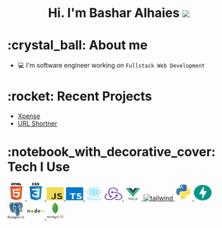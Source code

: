 <h1 align="center">Hi. I'm Bashar Alhaies
  <img src="https://media.giphy.com/media/hvRJCLFzcasrR4ia7z/giphy.gif" width="35">
</h1>

<div> 
  <h1>:crystal_ball: About me</h1>

- :computer: I'm software engineer working on `Fullstack Web Development`

</div>

<div>
  <h1>:rocket: Recent Projects</h1>
  
  <ul>
    <li>
      <a href="https://github.com/Bashar-Alhaies/xpense" target="_blank" rel="noreferrer">Xpense</a>
    </li>
    <li>
      <a href="https://github.com/Bashar-Alhaies/url-shortner" target="_blank" rel="noreferrer">URL Shortner</a>   
    </li>
  </ul>
</div>
<!-- 
<div>
<h1>:pushpin: Stats</h1>

![Bashar stats](https://github-readme-stats.vercel.app/api?username=bashar-alhaies&theme=midnight-purple&show_icons=true)

</div>

<div>
<h1>:low_brightness: Languages</h1>

[![Top Langs](https://github-readme-stats.vercel.app/api/top-langs/?username=bashar-alhaies&theme=midnight-purple)](https://github.com/bashar-alhaies/github-readme-stats)

</div>

<div> -->

<h1>:notebook_with_decorative_cover: Tech I Use</h1>
<p>
  <a href="https://developer.mozilla.org/en-US/docs/Web/HTML" target="_blank" rel="noreferrer"><img src="https://raw.githubusercontent.com/devicons/devicon/master/icons/html5/html5-original-wordmark.svg" alt="html5" width="40" height="40"/> 
  </a>
  <a href="https://developer.mozilla.org/en-US/docs/Web/CSS" target="_blank" rel="noreferrer"><img src="https://raw.githubusercontent.com/devicons/devicon/master/icons/css3/css3-original-wordmark.svg" alt="css3" width="40" height="40"/> 
  </a>
  <a href="https://developer.mozilla.org/en-US/docs/Web/JavaScript" target="_blank" rel="noreferrer"><img src="https://raw.githubusercontent.com/devicons/devicon/master/icons/javascript/javascript-original.svg" alt="javascript" width="40" height="30"/> 
  </a>
  <a href="https://www.typescriptlang.org/" target="_blank" rel="noreferrer"> <img src="https://raw.githubusercontent.com/devicons/devicon/master/icons/typescript/typescript-original.svg" alt="typescript" width="40" height="30"/> </a>
  <a href="https://reactjs.org/" target="_blank" rel="noreferrer"> <img src="https://raw.githubusercontent.com/devicons/devicon/master/icons/react/react-original-wordmark.svg" alt="react" width="40" height="30"/></a>
  <a href="https://redux.js.org" target="_blank" rel="noreferrer"> <img src="https://raw.githubusercontent.com/devicons/devicon/master/icons/redux/redux-original.svg" alt="redux" width="40" height="30"/> </a>
  <a href="https://vuejs.org/" target="_blank" rel="noreferrer"> <img src="https://raw.githubusercontent.com/devicons/devicon/master/icons/vuejs/vuejs-original-wordmark.svg" alt="vuejs" width="40" height="28"/> </a>
  <a href="https://tailwindcss.com/" target="_blank" rel="noreferrer"> <img src="https://www.vectorlogo.zone/logos/tailwindcss/tailwindcss-icon.svg" alt="tailwind" width="40" height="30"/> </a>
  <a href="https://www.python.org" target="_blank" rel="noreferrer"> <img src="https://raw.githubusercontent.com/devicons/devicon/master/icons/python/python-original.svg" alt="python" width="40" height="40"/> </a>
  <a href="https://fastapi.tiangolo.com/" target="_blank" rel="noreferrer"> <img src="https://raw.githubusercontent.com/devicons/devicon/master/icons/fastapi/fastapi-plain.svg" alt="fastapi" width="40" height="35"/> </a>
  <a href="https://www.postgresql.org" target="_blank" rel="noreferrer"><img src="https://raw.githubusercontent.com/devicons/devicon/master/icons/postgresql/postgresql-original-wordmark.svg" alt="postgresql" width="40" height="40"/></a>
  <a href="https://nodejs.org" target="_blank" rel="noreferrer"> <img src="https://raw.githubusercontent.com/devicons/devicon/master/icons/nodejs/nodejs-original-wordmark.svg" alt="nodejs" width="40" height="40"/> </a>
  <a href="https://www.mongodb.com/" target="_blank" rel="noreferrer"> <img src="https://raw.githubusercontent.com/devicons/devicon/master/icons/mongodb/mongodb-original-wordmark.svg" alt="mongodb" width="40" height="40"/> </a>
</p>
</div>
